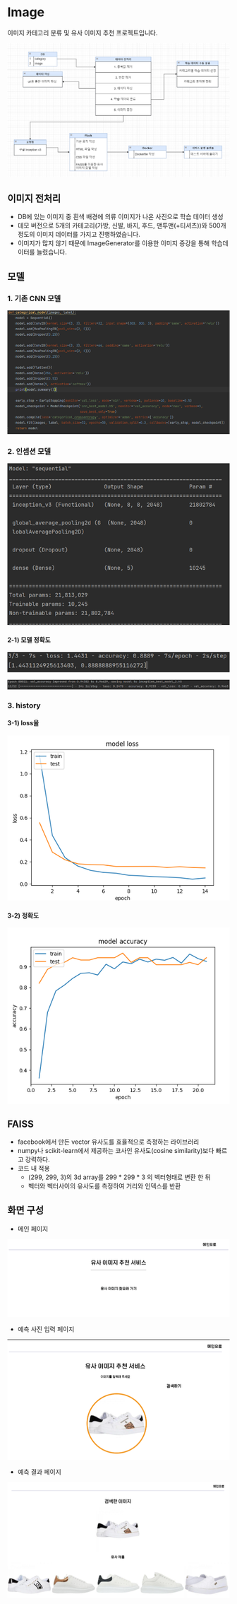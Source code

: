 # Image

이미지 카테고리 분류 및 유사 이미지 추천 프로젝트입니다.

![image-20220324095100796](README.assets/image-20220324095100796.png)



## 이미지 전처리

- DB에 있는 이미지 중 흰색 배경에 의류 이미지가 나온 사진으로 학습 데이터 생성
- 데모 버전으로 5개의 카테고리(가방, 신발, 바지, 후드, 맨투맨(+티셔츠))와 500개 정도의 이미지 데이터를 가지고 진행하였습니다.
- 이미지가 많지 않기 때문에 ImageGenerator를 이용한 이미지 증강을 통해 학습데이터를 늘렸습니다.



## 모델

### 1. 기존 CNN 모델

![image-20220318130059677](README.assets/image-20220318130059677.png)



### 2. 인셉션 모델

![image-20220323150810758](README.assets/image-20220323150810758.png)

#### 2-1) 모델 정확도

![image-20220318134217119](README.assets/image-20220318134217119.png)



![image-20220318151338471](README.assets/image-20220318151338471.png)









### 3. history

#### 3-1) loss율

![image-20220321141221484](README.assets/image-20220321141221484.png)

#### 3-2) 정확도

![image-20220318151852305](README.assets/image-20220318151852305.png)



## FAISS

- facebook에서 만든 vector 유사도를 효율적으로 측정하는 라이브러리
- numpy나 scikit-learn에서 제공하는 코사인 유사도(cosine similarity)보다 빠르고 강력하다.
- 코드 내 적용
  - (299, 299, 3)의 3d array를 299 * 299 * 3 의 벡터형태로 변환 한 뒤
  - 벡터와 벡터사이의 유사도를 측정하여 거리와 인덱스를 반환



## 화면 구성

- 메인 페이지

![캡처](README.assets/캡처.PNG)

- 예측 사진 입력 페이지

![캡처2](README.assets/캡처2.PNG)

- 예측 결과 페이지

![캡처3](README.assets/캡처3.PNG)

